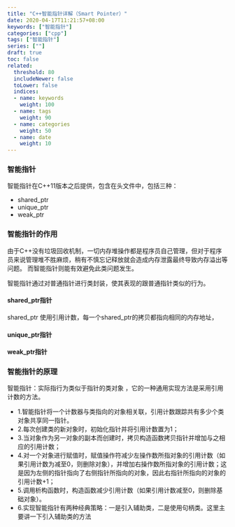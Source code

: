 ```yaml
---
title: "C++智能指针详解（Smart Pointer）"
date: 2020-04-17T11:21:57+08:00
keywords: ["智能指针"]
categories: ["cpp"]
tags: ["智能指针"]
series: [""]
draft: true
toc: false
related:
  threshold: 80
  includeNewer: false
  toLower: false
  indices:
  - name: keywords
    weight: 100
  - name: tags
    weight: 90
  - name: categories
    weight: 50
  - name: date
    weight: 10
---
```


### 智能指针
智能指针在C++11版本之后提供，包含在头文件<memory>中，包括三种：
- shared_ptr
- unique_ptr
- weak_ptr

### 智能指针的作用
由于C++没有垃圾回收机制，一切内存堆操作都是程序员自己管理，但对于程序员来说管理堆不胜麻烦，稍有不慎忘记释放就会造成内存泄露最终导致内存溢出等问题。
而智能指针则能有效避免此类问题发生。

智能指针通过对普通指针进行类封装，使其表现的跟普通指针类似的行为。

#### shared_ptr指针
shared_ptr 使用引用计数，每一个shared_ptr的拷贝都指向相同的内存地址，
 

#### unique_ptr指针


#### weak_ptr指针


### 智能指针的原理
智能指针：实际指行为类似于指针的类对象 ，它的一种通用实现方法是采用引用计数的方法。

- 1.智能指针将一个计数器与类指向的对象相关联，引用计数跟踪共有多少个类对象共享同一指针。
- 2.每次创建类的新对象时，初始化指针并将引用计数置为1；
- 3.当对象作为另一对象的副本而创建时，拷贝构造函数拷贝指针并增加与之相应的引用计数；
- 4.对一个对象进行赋值时，赋值操作符减少左操作数所指对象的引用计数（如果引用计数为减至0，则删除对象），并增加右操作数所指对象的引用计数；这是因为左侧的指针指向了右侧指针所指向的对象，因此右指针所指向的对象的引用计数+1；
- 5.调用析构函数时，构造函数减少引用计数（如果引用计数减至0，则删除基础对象）。
- 6.实现智能指针有两种经典策略：一是引入辅助类，二是使用句柄类。这里主要讲一下引入辅助类的方法


